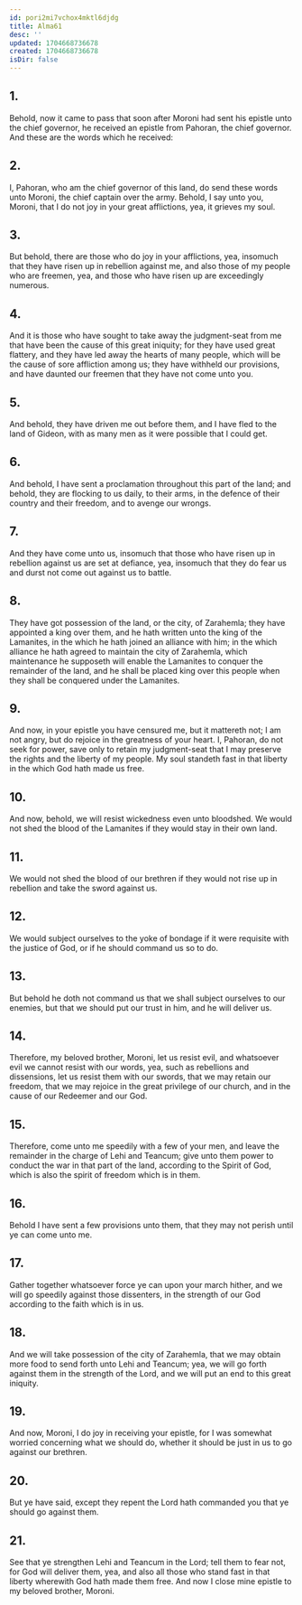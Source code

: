 ```yaml
---
id: pori2mi7vchox4mktl6djdg
title: Alma61
desc: ''
updated: 1704668736678
created: 1704668736678
isDir: false
---
```

## 1.
Behold, now it came to pass that soon after Moroni had sent his epistle unto the chief governor, he received an epistle from Pahoran, the chief governor. And these are the words which he received:
## 2.
I, Pahoran, who am the chief governor of this land, do send these words unto Moroni, the chief captain over the army. Behold, I say unto you, Moroni, that I do not joy in your great afflictions, yea, it grieves my soul.
## 3.
But behold, there are those who do joy in your afflictions, yea, insomuch that they have risen up in rebellion against me, and also those of my people who are freemen, yea, and those who have risen up are exceedingly numerous.
## 4.
And it is those who have sought to take away the judgment-seat from me that have been the cause of this great iniquity; for they have used great flattery, and they have led away the hearts of many people, which will be the cause of sore affliction among us; they have withheld our provisions, and have daunted our freemen that they have not come unto you.
## 5.
And behold, they have driven me out before them, and I have fled to the land of Gideon, with as many men as it were possible that I could get.
## 6.
And behold, I have sent a proclamation throughout this part of the land; and behold, they are flocking to us daily, to their arms, in the defence of their country and their freedom, and to avenge our wrongs.
## 7.
And they have come unto us, insomuch that those who have risen up in rebellion against us are set at defiance, yea, insomuch that they do fear us and durst not come out against us to battle.
## 8.
They have got possession of the land, or the city, of Zarahemla; they have appointed a king over them, and he hath written unto the king of the Lamanites, in the which he hath joined an alliance with him; in the which alliance he hath agreed to maintain the city of Zarahemla, which maintenance he supposeth will enable the Lamanites to conquer the remainder of the land, and he shall be placed king over this people when they shall be conquered under the Lamanites.
## 9.
And now, in your epistle you have censured me, but it mattereth not; I am not angry, but do rejoice in the greatness of your heart. I, Pahoran, do not seek for power, save only to retain my judgment-seat that I may preserve the rights and the liberty of my people. My soul standeth fast in that liberty in the which God hath made us free.
## 10.
And now, behold, we will resist wickedness even unto bloodshed. We would not shed the blood of the Lamanites if they would stay in their own land.
## 11.
We would not shed the blood of our brethren if they would not rise up in rebellion and take the sword against us.
## 12.
We would subject ourselves to the yoke of bondage if it were requisite with the justice of God, or if he should command us so to do.
## 13.
But behold he doth not command us that we shall subject ourselves to our enemies, but that we should put our trust in him, and he will deliver us.
## 14.
Therefore, my beloved brother, Moroni, let us resist evil, and whatsoever evil we cannot resist with our words, yea, such as rebellions and dissensions, let us resist them with our swords, that we may retain our freedom, that we may rejoice in the great privilege of our church, and in the cause of our Redeemer and our God.
## 15.
Therefore, come unto me speedily with a few of your men, and leave the remainder in the charge of Lehi and Teancum; give unto them power to conduct the war in that part of the land, according to the Spirit of God, which is also the spirit of freedom which is in them.
## 16.
Behold I have sent a few provisions unto them, that they may not perish until ye can come unto me.
## 17.
Gather together whatsoever force ye can upon your march hither, and we will go speedily against those dissenters, in the strength of our God according to the faith which is in us.
## 18.
And we will take possession of the city of Zarahemla, that we may obtain more food to send forth unto Lehi and Teancum; yea, we will go forth against them in the strength of the Lord, and we will put an end to this great iniquity.
## 19.
And now, Moroni, I do joy in receiving your epistle, for I was somewhat worried concerning what we should do, whether it should be just in us to go against our brethren.
## 20.
But ye have said, except they repent the Lord hath commanded you that ye should go against them.
## 21.
See that ye strengthen Lehi and Teancum in the Lord; tell them to fear not, for God will deliver them, yea, and also all those who stand fast in that liberty wherewith God hath made them free. And now I close mine epistle to my beloved brother, Moroni.
